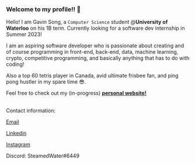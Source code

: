 ### Welcome to my profile!! 👋

Hello! I am Gavin Song, a ```Computer Science``` student @**University of Waterloo** on his 1B term. Currently looking for a software dev internship in Summer 2023!

I am an aspiring software developer who is passionate about creating and of course programming in front-end, back-end, data, machine learning, crypto, competitive programming, and basically anything that has to do with coding! 

Also a top 60 tetris player in Canada, avid ultimate frisbee fan, and ping pong hustler in my spare time 😎.

Feel free to check out my (in-progress) <a href="https://gavin-st.github.io/personal-website/"><u><b>personal website!</b></u></a><br><br>

Contact information:

<a href="mailto:gavins1237@gmail.com">Email</a> 
  
<a href="https://www.linkedin.com/in/gavin-song-a90497227/">Linkedin</a> 

<a href="https://www.instagram.com/avin_g__/">Instagram</a> 

Discord: SteamedWater#6449



